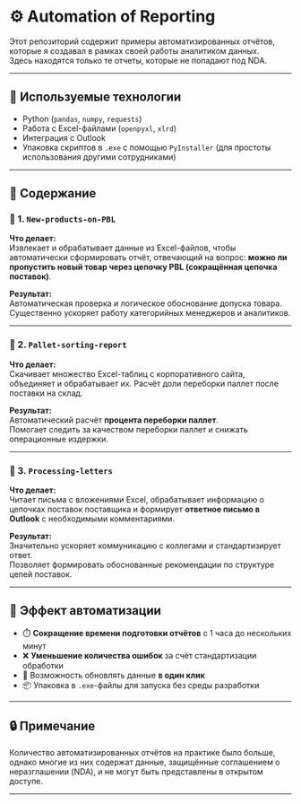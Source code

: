# ⚙️ Automation of Reporting

Этот репозиторий содержит примеры автоматизированных отчётов, которые я создавал в рамках своей работы аналитиком данных.  
Здесь находятся только те отчеты, которые не попадают под NDA.

---

## 🧠 Используемые технологии

- Python (`pandas`, `numpy`, `requests`)
- Работа с Excel-файлами (`openpyxl`, `xlrd`)
- Интеграция с Outlook
- Упаковка скриптов в `.exe` с помощью `PyInstaller` (для простоты использования другими сотрудниками)

---

## 📂 Содержание

### 📌 1. `New-products-on-PBL`

**Что делает:**  
Извлекает и обрабатывает данные из Excel-файлов, чтобы автоматически сформировать отчёт, отвечающий на вопрос: **можно ли пропустить новый товар через цепочку PBL (сокращённая цепочка поставок)**.

**Результат:**  
Автоматическая проверка и логическое обоснование допуска товара.  
Существенно ускоряет работу категорийных менеджеров и аналитиков.

---

### 📌 2. `Pallet-sorting-report`

**Что делает:**  
Скачивает множество Excel-таблиц с корпоративного сайта, объединяет и обрабатывает их. Расчёт доли переборки паллет после поставки на склад.

**Результат:**  
Автоматический расчёт **процента переборки паллет**.  
Помогает следить за качеством переборки паллет и снижать операционные издержки.

---

### 📌 3. `Processing-letters`

**Что делает:**  
Читает письма с вложениями Excel, обрабатывает информацию о цепочках поставок поставщика и формирует **ответное письмо в Outlook** с необходимыми комментариями.

**Результат:**  
Значительно ускоряет коммуникацию с коллегами и стандартизирует ответ.  
Позволяет формировать обоснованные рекомендации по структуре цепей поставок.

---

## 🚀 Эффект автоматизации

- ⏱️ **Сокращение времени подготовки отчётов** с 1 часа до нескольких минут
- ❌ **Уменьшение количества ошибок** за счёт стандартизации обработки
- 🔁 Возможность обновлять данные **в один клик**
- 📦 Упаковка в `.exe`-файлы для запуска без среды разработки

---

## 🔒 Примечание

Количество автоматизированных отчётов на практике было больше, однако многие из них содержат данные, защищённые соглашением о неразглашении (NDA), и не могут быть представлены в открытом доступе.

---
